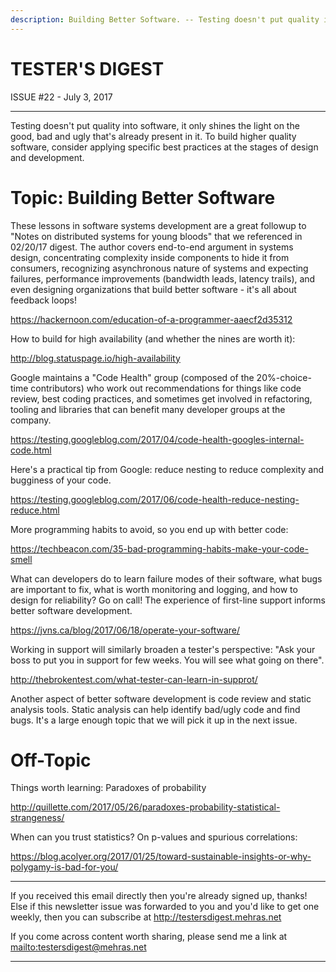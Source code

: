 ```yaml
---
description: Building Better Software. -- Testing doesn't put quality into software, it only shines the light on the good, bad and ugly that's already present in it. To build higher quality software, consider applying specific best practices at the stages of design and development.
---
```


TESTER'S DIGEST
===============
ISSUE #22 - July 3, 2017

---

Testing doesn't put quality into software, it only shines the light on the good, bad and ugly that's already present in it. To build higher quality software, consider applying specific best practices at the stages of design and development.

Topic: Building Better Software
===============================

These lessons in software systems development are a great followup to "Notes on distributed systems for young bloods" that we referenced in 02/20/17 digest. The author covers end-to-end argument in systems design, concentrating complexity inside components to hide it from consumers, recognizing asynchronous nature of systems and expecting failures, performance improvements (bandwidth leads, latency trails), and even designing organizations that build better software - it's all about feedback loops!

<https://hackernoon.com/education-of-a-programmer-aaecf2d35312>

How to build for high availability (and whether the nines are worth it):

<http://blog.statuspage.io/high-availability>

Google maintains a "Code Health" group (composed of the 20%-choice-time contributors) who work out recommendations for things like code review, best coding practices, and sometimes get involved in refactoring, tooling and libraries that can benefit many developer groups at the company.

<https://testing.googleblog.com/2017/04/code-health-googles-internal-code.html>

Here's a practical tip from Google: reduce nesting to reduce complexity and bugginess of your code.

<https://testing.googleblog.com/2017/06/code-health-reduce-nesting-reduce.html>

More programming habits to avoid, so you end up with better code:

<https://techbeacon.com/35-bad-programming-habits-make-your-code-smell>

What can developers do to learn failure modes of their software, what bugs are important to fix, what is worth monitoring and logging, and how to design for reliability? Go on call! The experience of first-line support informs better software development.

<https://jvns.ca/blog/2017/06/18/operate-your-software/>

Working in support will similarly broaden a tester's perspective: "Ask your boss to put you in support for few weeks. You will see what going on there".

<http://thebrokentest.com/what-tester-can-learn-in-supprot/>

Another aspect of better software development is code review and static analysis tools. Static analysis can help identify bad/ugly code and find bugs. It's a large enough topic that we will pick it up in the next issue.


Off-Topic
=========

Things worth learning: Paradoxes of probability

<http://quillette.com/2017/05/26/paradoxes-probability-statistical-strangeness/>

When can you trust statistics? On p-values and spurious correlations:

<https://blog.acolyer.org/2017/01/25/toward-sustainable-insights-or-why-polygamy-is-bad-for-you/>


---

If you received this email directly then you're already signed up, thanks! Else
if this newsletter issue was forwarded to you and you'd like to get one weekly,
then you can subscribe at <http://testersdigest.mehras.net>

If you come across content worth sharing, please send me a link at
<mailto:testersdigest@mehras.net>

---
